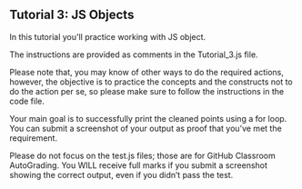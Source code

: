 ## Tutorial 3: JS Objects 

In this tutorial you'll practice working with JS object.

The instructions are provided as comments in the Tutorial_3.js file.

Please note that, you may know of other ways to do the required actions, however, the objective is to practice the concepts and the constructs not to do the action per se, so please make sure to follow the instructions in the code file.

Your main goal is to successfully print the cleaned points using a for loop. You can submit a screenshot of your output as proof that you’ve met the requirement.

Please do not focus on the test.js files; those are for GitHub Classroom AutoGrading. You WILL receive full marks if you submit a screenshot showing the correct output, even if you didn’t pass the test.
